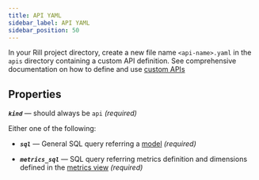 ```yaml
---
title: API YAML
sidebar_label: API YAML
sidebar_position: 50
---
```


In your Rill project directory, create a new file name `<api-name>.yaml` in the `apis` directory containing a custom API definition.
See comprehensive documentation on how to define and use [custom APIs](/integrate/custom-apis/index.md)

## Properties

_**`kind`**_ — should always be `api` _(required)_

Either one of the following:

- _**`sql`**_ — General SQL query referring a [model](/build/models/models.md) _(required)_

- _**`metrics_sql`**_ — SQL query referring metrics definition and dimensions defined in the [metrics view](/build/dashboards/dashboards.md) _(required)_